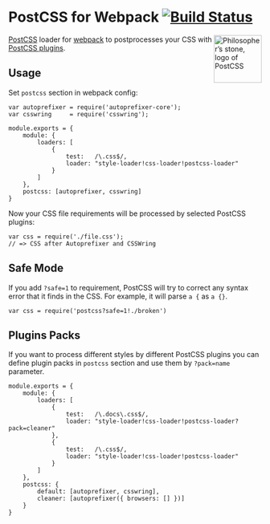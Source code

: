 # PostCSS for Webpack [![Build Status](https://travis-ci.org/postcss/postcss-loader.png)](https://travis-ci.org/postcss/postcss-loader)

<img align="right" width="95" height="95" src="http://postcss.github.io/postcss/logo.png" title="Philosopher’s stone, logo of PostCSS">

[PostCSS] loader for [webpack] to postprocesses your CSS with [PostCSS plugins].

[PostCSS plugins]: https://github.com/postcss/postcss#built-with-postcss
[PostCSS]:         https://github.com/postcss/postcss
[webpack]:         http://webpack.github.io/

## Usage

Set `postcss` section in webpack config:

```
var autoprefixer = require('autoprefixer-core');
var csswring     = require('csswring');

module.exports = {
    module: {
        loaders: [
            {
                test:   /\.css$/,
                loader: "style-loader!css-loader!postcss-loader"
            }
        ]
    },
    postcss: [autoprefixer, csswring]
}
```

Now your CSS file requirements will be processed by selected PostCSS plugins:

```
var css = require('./file.css');
// => CSS after Autoprefixer and CSSWring
```

## Safe Mode

If you add `?safe=1` to requirement, PostCSS will try to correct any syntax
error that it finds in the CSS. For example, it will parse `a {` as `a {}`.

```
var css = require('postcss?safe=1!./broken')
```

## Plugins Packs

If you want to process different styles by different PostCSS plugins you can
define plugin packs in `postcss` section and use them by `?pack=name` parameter.

```
module.exports = {
    module: {
        loaders: [
            {
                test:   /\.docs\.css$/,
                loader: "style-loader!css-loader!postcss-loader?pack=cleaner"
            },
            {
                test:   /\.css$/,
                loader: "style-loader!css-loader!postcss-loader"
            }
        ]
    },
    postcss: {
        default: [autoprefixer, csswring],
        cleaner: [autoprefixer({ browsers: [] })]
    }
}
```
